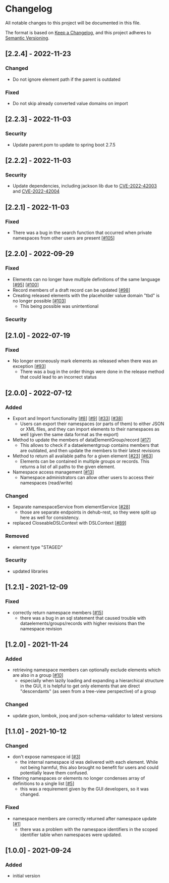 # Changelog
All notable changes to this project will be documented in this file.

The format is based on [Keep a Changelog](https://keepachangelog.com/en/1.0.0/),
and this project adheres to [Semantic Versioning](https://semver.org/spec/v2.0.0.html).

## [2.2.4] - 2022-11-23
### Changed
- Do not ignore element path if the parent is outdated
### Fixed
- Do not skip already converted value domains on import

## [2.2.3] - 2022-11-03
### Security
- Update parent.pom to update to spring boot 2.7.5

## [2.2.2] - 2022-11-03
### Security
- Update dependencies, including jackson lib due to [CVE-2022-42003](https://devhub.checkmarx.com/cve-details/CVE-2022-42003/) and [CVE-2022-42004](https://devhub.checkmarx.com/cve-details/CVE-2022-42004/)

## [2.2.1] - 2022-11-03
### Fixed
- There was a bug in the search function that occurred when private namespaces from other users are present [[#105](https://github.com/mig-frankfurt/dataelementhub.model/issues/105)]

## [2.2.0] - 2022-09-29
### Fixed
- Elements can no longer have multiple definitions of the same language [[#95](https://github.com/mig-frankfurt/dataelementhub.model/issues/95)] [[#100](https://github.com/mig-frankfurt/dataelementhub.model/issues/100)]
- Record members of a draft record can be updated [[#98](https://github.com/mig-frankfurt/dataelementhub.model/issues/98)]
- Creating released elements with the placeholder value domain "tbd" is no longer possible  [[#103](https://github.com/mig-frankfurt/dataelementhub.model/issues/103)]
  - This being possible was unintentional
### Security

## [2.1.0] - 2022-07-19
### Fixed
- No longer erroneously mark elements as released when there was an exception [[#93](https://github.com/mig-frankfurt/dataelementhub.model/issues/93)]
  - There was a bug in the order things were done in the release method that could lead to an incorrect status

## [2.0.0] - 2022-07-12
### Added
- Export and Import functionality [[#8](https://github.com/mig-frankfurt/dataelementhub.model/issues/8)] [[#9](https://github.com/mig-frankfurt/dataelementhub.model/issues/9)] [[#33](https://github.com/mig-frankfurt/dataelementhub.model/issues/33)] [[#38](https://github.com/mig-frankfurt/dataelementhub.model/issues/38)]
    - Users can export their namespaces (or parts of them) to either JSON or XML files, and they can import elements to their namespaces as well (given the same data format as the export)
- Method to update the members of dataElementGroup/record [[#17](https://github.com/mig-frankfurt/dataelementhub.model/issues/17)]
  - This allows to check if a dataelementgroup contains members that are outdated, and then update the members to their latest revisions
- Method to return all available paths for a given element [[#23](https://github.com/mig-frankfurt/dataelementhub.model/issues/23)] [[#63](https://github.com/mig-frankfurt/dataelementhub.model/issues/63)]
  - Elements can be contained in multiple groups or records. This returns a list of all paths to the given element.
- Namespace access management [[#13](https://github.com/mig-frankfurt/dataelementhub.model/issues/13)]
  - Namespace administrators can allow other users to access their namespaces (read/write)
### Changed
- Separate namespaceService from elementService [[#28](https://github.com/mig-frankfurt/dataelementhub.model/issues/28)]
  - those are separate endpoints in dehub-rest, so they were split up here as well for consistency.
- replaced CloseableDSLContext with DSLContext [[#89](https://github.com/mig-frankfurt/dataelementhub.model/issues/89)]
### Removed
- element type "STAGED"
### Security
- updated libraries

## [1.2.1] - 2021-12-09
### Fixed
- correctly return namespace members [[#15](https://github.com/mig-frankfurt/dataelementhub.model/issues/15)]
  - there was a bug in an sql statement that caused trouble with dataelements/groups/records with higher revisions than the namespace revision

## [1.2.0] - 2021-11-24
### Added
- retrieving namespace members can optionally exclude elements which are also in a group [[#10](https://github.com/mig-frankfurt/dataelementhub.model/issues/10)]
  - especially when lazily loading and expanding a hierarchical structure in the GUI, it is helpful to get only elements that are direct "descendants" (as seen from a tree-view perspective) of a group
### Changed
- update gson, lombok, jooq and json-schema-validator to latest versions

## [1.1.0] - 2021-10-12
### Changed
- don't expose namespace id [[#3](https://github.com/mig-frankfurt/dataelementhub.model/issues/3)]
  - the internal namespace id was delivered with each element. While not being harmful, this also brought no benefit for users and could potentially leave them confused.
- filtering namespaces or elements no longer condenses array of definitions to a single list [[#5](https://github.com/mig-frankfurt/dataelementhub.model/issues/5)]
  - this was a requirement given by the GUI developers, so it was changed.
### Fixed
- namespace members are correctly returned after namespace update [[#1](https://github.com/mig-frankfurt/dataelementhub.model/issues/1)]
  - there was a problem with the namespace identifiers in the scoped identifier table when namespaces were updated.

## [1.0.0] - 2021-09-24
### Added
- initial version
